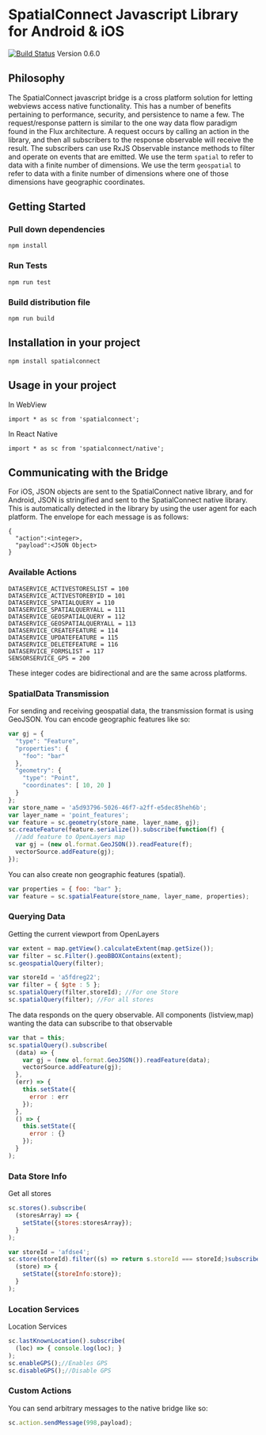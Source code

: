 # SpatialConnect Javascript Library for Android & iOS
[![Build Status](https://travis-ci.org/boundlessgeo/spatialconnect-js.svg?branch=develop)](https://travis-ci.org/boundlessgeo/spatialconnect-js)
Version 0.6.0

## Philosophy
The SpatialConnect javascript bridge is a cross platform solution for letting webviews access native functionality. This has a number of benefits pertaining to performance, security, and persistence to name a few. The request/response pattern is similar to the one way data flow paradigm found in the Flux architecture. A request occurs by calling an action in the library, and then all subscribers to the response observable will receive the result. The subscribers can use RxJS Observable instance methods to filter and operate on events that are emitted. We use the term `spatial` to refer to data with a finite number of dimensions. We use the term `geospatial` to refer to data with a finite number of dimensions where one of those dimensions have geographic coordinates.


## Getting Started

### Pull down dependencies

```
npm install
```

### Run Tests

```
npm run test
```

### Build distribution file

```
npm run build
```

## Installation in your project
```
npm install spatialconnect
```

## Usage in your project

In WebView
```
import * as sc from 'spatialconnect';
```
In React Native
```
import * as sc from 'spatialconnect/native';
```

## Communicating with the Bridge

For iOS, JSON objects are sent to the SpatialConnect native library, and for Android, JSON is stringified and sent to the SpatialConnect native library. This is automatically detected in the library by using the user agent for each platform. The envelope for each message is as follows:

```
{
  "action":<integer>,
  "payload":<JSON Object>
}
```

### Available Actions
```
DATASERVICE_ACTIVESTORESLIST = 100
DATASERVICE_ACTIVESTOREBYID = 101
DATASERVICE_SPATIALQUERY = 110
DATASERVICE_SPATIALQUERYALL = 111
DATASERVICE_GEOSPATIALQUERY = 112
DATASERVICE_GEOSPATIALQUERYALL = 113
DATASERVICE_CREATEFEATURE = 114
DATASERVICE_UPDATEFEATURE = 115
DATASERVICE_DELETEFEATURE = 116
DATASERVICE_FORMSLIST = 117
SENSORSERVICE_GPS = 200
```
These integer codes are bidirectional and are the same across platforms.

### SpatialData Transmission
For sending and receiving geospatial data, the transmission format is using GeoJSON. You can encode geographic features like so:
```javascript
var gj = {
  "type": "Feature",
  "properties": {
    "foo": "bar"
  },
  "geometry": {
    "type": "Point",
    "coordinates": [ 10, 20 ]
  }
};
var store_name = 'a5d93796-5026-46f7-a2ff-e5dec85heh6b';
var layer_name = 'point_features';
var feature = sc.geometry(store_name, layer_name, gj);
sc.createFeature(feature.serialize()).subscribe(function(f) {
  //add feature to OpenLayers map
  var gj = (new ol.format.GeoJSON()).readFeature(f);
  vectorSource.addFeature(gj);
});
```
You can also create non geographic features (spatial).
```javascript
var properties = { foo: "bar" };
var feature = sc.spatialFeature(store_name, layer_name, properties);
  ```

### Querying Data
Getting the current viewport from OpenLayers
```javascript
var extent = map.getView().calculateExtent(map.getSize());
var filter = sc.Filter().geoBBOXContains(extent);
sc.geospatialQuery(filter);
```
```javascript
var storeId = 'a5fdreg22';
var filter = { $gte : 5 };
sc.spatialQuery(filter,storeId); //For one Store
sc.spatialQuery(filter); //For all stores
```
The data responds on the query observable. All components (listview,map) wanting the data can subscribe to that observable
```javascript
var that = this;
sc.spatialQuery().subscribe(
  (data) => {
    var gj = (new ol.format.GeoJSON()).readFeature(data);
    vectorSource.addFeature(gj);
  },
  (err) => {
    this.setState({
      error : err
    });
  },
  () => {
    this.setState({
      error : {}
    });
  }
);
```

### Data Store Info
Get all stores
```javascript
sc.stores().subscribe(
  (storesArray) => {
    setState({stores:storesArray});
  }
);
```

```javascript
var storeId = 'afdse4';
sc.store(storeId).filter((s) => return s.storeId === storeId;)subscribe(
  (store) => {
    setState({storeInfo:store});
  }
);
```

### Location Services
Location Services
```javascript
sc.lastKnownLocation().subscribe(
  (loc) => { console.log(loc); }
);
sc.enableGPS();//Enables GPS
sc.disableGPS();//Disable GPS
```

### Custom Actions

You can send arbitrary messages to the native bridge like so:
```javascript
sc.action.sendMessage(998,payload);
```
